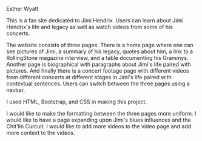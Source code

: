 Esther Wyatt

This is a fan site dedicated to Jimi Hendrix. Users can learn about Jimi Hendrix's life and legacy as well as watch videos from some of his concerts. 

The website consists of three pages. There is a home page where one can see pictures of Jimi, a summary of his legacy, quotes about him, a link to a RollingStone magazine interview, and a table documenting his Grammys. Another page is biographical with paragraphs about Jimi's life paired with pictures. And finally there is a concert footage page with different videos from different concerts at different stages in Jimi's life paired with contextual sentences. Users can switch between the three pages using a navbar. 

I used HTML, Bootstrap, and CSS in making this project.

I would like to make the formatting between the three pages more uniform. I would like to have a page expanding upon Jimi's blues influences and the Chit'lin Curcuit. I would like to add more videos to the video page and add more context to the videos.

